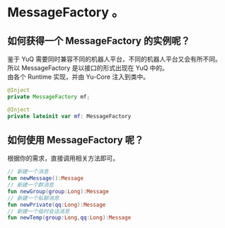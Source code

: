 # MessageFactory 。

## 如何获得一个 MessageFactory 的实例呢？

鉴于 YuQ 需要同时兼容不同的机器人平台，不同的机器人平台又会有所不同。  
所以 MessageFactory 是以接口的形式出现在 YuQ 中的。  
由各个 Runtime 实现，并由 Yu-Core 注入到类中。

```Java
@Inject
private MessageFactory mf;
```
```Kotlin
@Inject
private lateinit var mf: MessageFactory
```
## 如何使用 MessageFactory 呢？
根据你的需求，直接调用相关方法即可。
```Kotlin
// 新建一个消息
fun newMessage():Message
// 新建一个群消息
fun newGroup(group:Long):Message
// 新建一个私聊消息
fun newPrivate(qq:Long):Message
// 新建一个临时会话消息
fun newTemp(group:Long,qq:Long):Message
```